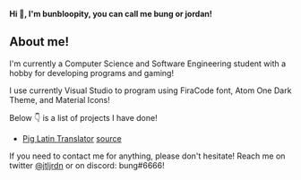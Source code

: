 **Hi 👋, I'm bunbloopity, you can call me bung or jordan!**

## About me!

I'm currently a Computer Science and Software Engineering student with a hobby for developing programs and gaming!

I use currently Visual Studio to program using FiraCode font, Atom One Dark Theme, and Material Icons!

Below 👇 is a list of projects I have done!

- [Pig Latin Translator](https://bungbloopity.github.io/pig-latin-translator/) [source](https://github.com/bungbloopity/pig-latin-translator)


If you need to contact me for anything, please don't hesitate! 
Reach me on twitter [@jtljrdn](https://twitter.com/jtljrdn) or on discord: bung#6666! 
